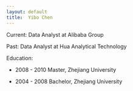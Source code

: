 ```yaml
---
layout: default
title:  Yibo Chen
---
```


Current:
Data Analyst at Alibaba Group

Past:
Data Analyst at Hua Analytical Technology

Education:

 -  2008 - 2010   Master, Zhejiang University

 -  2004 - 2008   Bachelor, Zhejiang University